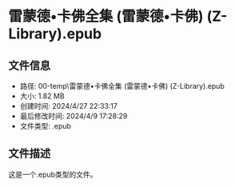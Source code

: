 ﻿# 雷蒙德•卡佛全集 (雷蒙德•卡佛) (Z-Library).epub

## 文件信息
- 路径: 00-temp\雷蒙德•卡佛全集 (雷蒙德•卡佛) (Z-Library).epub
- 大小: 1.82 MB
- 创建时间: 2024/4/27 22:33:17
- 最后修改时间: 2024/4/9 17:28:29
- 文件类型: .epub

## 文件描述
这是一个.epub类型的文件。

